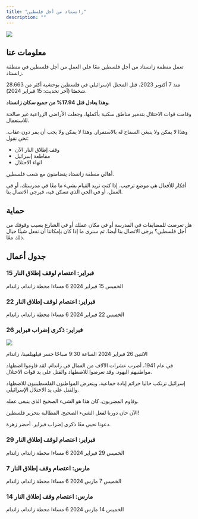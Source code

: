 ```yaml
---
title: "زانستاد من أجل فلسطين"
description: ""
---
```


![](/img/zaankanters-voor-palestina.jpg)

## معلومات عنا

تعمل منظمة زانستاد من أجل فلسطين معًا على العمل من أجل فلسطين في منطقة زانستاد.

منذ 7 أكتوبر 2023، قتل المحتل الإسرائيلي في فلسطين بوحشية أكثر من 28.663 شخصًا (آخر تحديث: 15 فبراير 2024).

**وهذا يعادل قتل 17.94% من جميع سكان زانستاد.**

<!-- 159,806 نسمة في زانستاد في 31 يناير 2023 -->

وقامت قوات الاحتلال بتدمير مناطق سكنية بأكملها، وجعلت الأراضي الزراعية غير صالحة للاستعمال.

وهذا لا يمكن ولا ينبغي السماح له بالاستمرار. وهذا لا يمكن ولا يجب أن يمر دون عقاب. نحن نقول:

- وقف إطلاق النار الآن
- مقاطعة إسرائيل
- انهاء الاحتلال

أهالي منطقة زانستاد يتضامنون مع شعب فلسطين.

أفكار للأفعال هي موضع ترحيب. إذا كنت تريد القيام بشيء ما معًا في مدرستك، أو في العمل، أو في الحي الذي تسكن فيه، فيرجى الاتصال بنا.

## حماية

هل تعرضت للمضايقات في المدرسة أو في مكان عملك أو في الشارع بسبب وقوفك من أجل فلسطين؟ يرجى الاتصال بنا أيضا. ثم سنرى ما إذا كان بإمكاننا أن نفعل شيئًا حيال ذلك معًا.

## جدول أعمال

<!-- ### 25 يناير: اعتصام لوقف إطلاق النار
الخميس 25 يناير 2024
6 مساءا
محطة زاندام، زاندام

### 1 فبراير: اعتصام لوقف إطلاق النار
الخميس 1 فبراير 2024
6 مساءا
محطة زاندام، زاندام

### 8 فبراير: اعتصام لوقف إطلاق النار
الخميس 8 فبراير 2024
6 مساءا
محطة زاندام، زاندام -->

### 15 فبراير: اعتصام لوقف إطلاق النار
الخميس 15 فبراير 2024
6 مساءا
محطة زاندام، زاندام

### 22 فبراير: اعتصام لوقف إطلاق النار
الخميس 22 فبراير 2024
6 مساءا
محطة زاندام، زاندام

### 26 فبراير: ذكرى إضراب فبراير

![](/img/februaristaking.jpg)

الاثنين 26 فبراير 2024 الساعة 9:30 صباحًا
جسر فيلهيلمينا، زاندام

في عام 1941، أضرب عشرات الآلاف من العمال في زاندام. لقد قاوموا اضطهاد مواطنيهم اليهود. وقد تعرضوا للاضطهاد والقتل على يد قوات الاحتلال.

إسرائيل ترتكب حاليا جرائم إبادة جماعية. ويتعرض المواطنون الفلسطينيون للاضطهاد والقتل على يد الاحتلال الإسرائيلي.

وقاوم المضربون. كان هذا هو الشيء الصحيح الذي ينبغي عمله.

الآن حان دورنا لفعل الشيء الصحيح. المطالبة بتحرير فلسطين!

دعونا نحيي معًا ذكرى إضراب فبراير. أحضر زهرة.

### 29 فبراير: اعتصام لوقف إطلاق النار
الخميس 29 فبراير 2024
6 مساءا
محطة زاندام، زاندام

### 7 مارس: اعتصام وقف إطلاق النار
الخميس 7 مارس 2024
6 مساءا
محطة زاندام، زاندام

### 14 مارس: اعتصام وقف إطلاق النار
الخميس 14 مارس 2024
6 مساءا
محطة زاندام، زاندام

